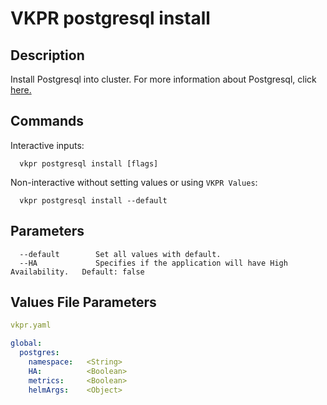 # VKPR postgresql install

## Description

Install Postgresql into cluster. For more information about Postgresql, click [here.](https://www.postgresql.org/)

## Commands

Interactive inputs:

```
  vkpr postgresql install [flags]
```
Non-interactive without setting values or using ```VKPR Values```:

```
  vkpr postgresql install --default
```

## Parameters

```
  --default        Set all values with default.
  --HA             Specifies if the application will have High Availability.   Default: false
```

## Values File Parameters

```yaml
vkpr.yaml
```
```yaml
global:
  postgres:
    namespace:   <String>
    HA:          <Boolean>
    metrics:     <Boolean>
    helmArgs:    <Object>
```
